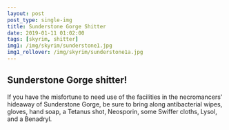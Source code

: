 ```yaml
---
layout: post
post_type: single-img
title: Sunderstone Gorge Shitter
date: 2019-01-11 01:02:00
tags: [skyrim, shitter]
img1: /img/skyrim/sunderstone1.jpg
img1_rollover: /img/skyrim/sunderstone1a.jpg
---
```

## Sunderstone Gorge shitter!

If you have the misfortune to need use of the facilities in the necromancers' hideaway of Sunderstone Gorge, be sure to bring along antibacterial wipes, gloves, hand soap, a Tetanus shot, Neosporin, some Swiffer cloths, Lysol, and a Benadryl.
